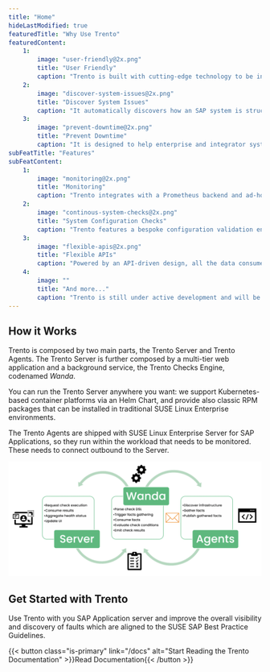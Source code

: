 ```yaml
---
title: "Home"
hideLastModified: true
featuredTitle: "Why Use Trento"
featuredContent:
    1:
        image: "user-friendly@2x.png"
        title: "User Friendly"
        caption: "Trento is built with cutting-edge technology to be intuitive and easy to use. It provides just the right amount of information that is really needed at a glance."
    2:
        image: "discover-system-issues@2x.png"
        title: "Discover System Issues"
        caption: "It automatically discovers how an SAP system is structured and configured, and gives users a comprehensive overview of their entire SAP landscape."
    3:
        image: "prevent-downtime@2x.png"
        title: "Prevent Downtime"
        caption: "It is designed to help enterprise and integrator system administrators avoid common infrastructure problems that can result in delayed service implementations or unplanned downtime."
subFeatTitle: "Features"
subFeatContent:
    1:
        image: "monitoring@2x.png"
        title: "Monitoring"
        caption: "Trento integrates with a Prometheus backend and ad-hoc exporters to provide real-time metrics on business-critical SAP infrastructure. Unlike generic observability solutions, Trento provides contextual information that are peculiar to how SAP systems are structured."
    2:
        image: "continous-system-checks@2x.png"
        title: "System Configuration Checks"
        caption: "Trento features a bespoke configuration validation engine designed to promptly flag any non-compliant system configurations, aligning with SUSE's industry-leading best practices. SAP Architects can extend this engine by building additional system checks with a YAML-based Domain Specific Language."
    3:
        image: "flexible-apis@2x.png"
        title: "Flexible APIs"
        caption: "Powered by an API-driven design, all the data consumed via the web UI can also be leveraged by third-party systems via transparent, explicitly specified and documented integration interfaces."
    4:
        image: ""
        title: "And more..."
        caption: "Trento is still under active development and will be releasing more features in the upcoming months."
---
```


## How it Works
Trento is composed by two main parts, the Trento Server and Trento Agents. The Trento Server is further composed by a multi-tier web application and a background service, the Trento Checks Engine, codenamed _Wanda_.

You can run the Trento Server anywhere you want: we support Kubernetes-based container platforms via an Helm Chart, and provide also classic RPM packages that can be installed in traditional SUSE Linux Enterprise environments.

The Trento Agents are shipped with SUSE Linux Enterprise Server for SAP Applications, so they run within the workload that needs to be monitored. These needs to connect outbound to the Server.

![Trento Checks Engine](trento-checks-engine@2x.png)

## Get Started with Trento
Use Trento with you SAP Application server and improve the overall visibility and discovery of faults which are aligned to the SUSE SAP Best Practice Guidelines.

{{< button class="is-primary" link="/docs" alt="Start Reading the Trento Documentation" >}}Read Documentation{{< /button >}}

